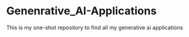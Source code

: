 # Genenrative_AI-Applications
This is my one-shot repository to find all my generative ai applications
